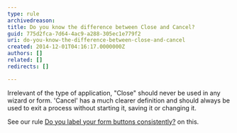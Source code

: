 ```yaml
---
type: rule
archivedreason: 
title: Do you know the difference between Close and Cancel?
guid: 775d2fca-7d64-4ac9-a288-305ec1e779f2
uri: do-you-know-the-difference-between-close-and-cancel
created: 2014-12-01T04:16:17.0000000Z
authors: []
related: []
redirects: []

---
```


Irrelevant of the type of application, "Close" should never be used in any wizard or form. 'Cancel' has a much clearer definition and should always be used to exit a process without starting it, saving it or changing it.

See our rule     [Do you label your form buttons consistently?](/do-you-label-your-form-buttons-consistently) on this.

<!--endintro-->
